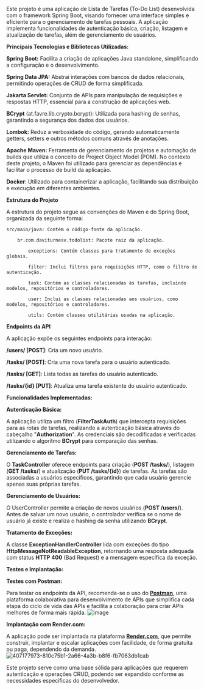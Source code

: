  Este projeto é uma aplicação de Lista de Tarefas (To-Do List) desenvolvida com o framework Spring Boot, visando fornecer uma interface simples e eficiente para o gerenciamento de tarefas pessoais. A aplicação implementa funcionalidades de autenticação básica, criação, listagem e atualização de tarefas, além de gerenciamento de usuários.

**Principais Tecnologias e Bibliotecas Utilizadas:**

  **Spring Boot:** Facilita a criação de aplicações Java standalone, simplificando a configuração e o desenvolvimento.

  **Spring Data JPA:** Abstrai interações com bancos de dados relacionais, permitindo operações de CRUD de forma simplificada.

  **Jakarta Servlet:** Conjunto de APIs para manipulação de requisições e respostas HTTP, essencial para a construção de aplicações web.

  **BCrypt** (at.favre.lib.crypto.bcrypt): Utilizada para hashing de senhas, garantindo a segurança dos dados dos usuários.

  **Lombok:** Reduz a verbosidade do código, gerando automaticamente getters, setters e outros métodos comuns através de anotações.

  **Apache Maven:** Ferramenta de gerenciamento de projetos e automação de builds que utiliza o conceito de Project Object Model (POM). No contexto deste projeto, o Maven foi utilizado para gerenciar as dependências e facilitar o processo de build da aplicação. 

  **Docker**: Utilizado para containerizar a aplicação, facilitando sua distribuição e execução em diferentes ambientes.

**Estrutura do Projeto**

  A estrutura do projeto segue as convenções do Maven e do Spring Boot, organizada da seguinte forma:

    src/main/java: Contém o código-fonte da aplicação.

        br.com.daviturnesv.todolist: Pacote raiz da aplicação.
    
            exceptions: Contém classes para tratamento de exceções globais.
    
            filter: Inclui filtros para requisições HTTP, como o filtro de autenticação.
    
            task: Contém as classes relacionadas às tarefas, incluindo modelos, repositórios e controladores.
    
            user: Inclui as classes relacionadas aos usuários, como modelos, repositórios e controladores.
    
            utils: Contém classes utilitárias usadas na aplicação.

**Endpoints da API**

  A aplicação expõe os seguintes endpoints para interação:

**/users/ [POST]**: Cria um novo usuário.

**/tasks/ [POST]**: Cria uma nova tarefa para o usuário autenticado.

**/tasks/ [GET]**: Lista todas as tarefas do usuário autenticado.

**/tasks/{id} [PUT]**: Atualiza uma tarefa existente do usuário autenticado.

**Funcionalidades Implementadas:**

  **Autenticação Básica:**

   A aplicação utiliza um filtro (**FilterTaskAuth**) que intercepta requisições para as rotas de tarefas, realizando a autenticação básica através do cabeçalho "**Authorization**".
  As credenciais são decodificadas e verificadas utilizando o algoritmo **BCrypt** para comparação das senhas.

  **Gerenciamento de Tarefas:**
  
   O **TaskController** oferece endpoints para criação (**POST /tasks/**), listagem (**GET /tasks/**) e atualização (**PUT /tasks/{id}**) de tarefas.
  As tarefas são associadas a usuários específicos, garantindo que cada usuário gerencie apenas suas próprias tarefas.
  
  **Gerenciamento de Usuários:**
  
   O UserController permite a criação de novos usuários (**POST /users/**).
  Antes de salvar um novo usuário, o controlador verifica se o nome de usuário já existe e realiza o hashing da senha utilizando **BCrypt**.
  
  **Tratamento de Exceções:**
  
   A classe **ExceptionHandlerController** lida com exceções do tipo **HttpMessageNotReadableException**, retornando uma resposta adequada com status **HTTP 400** (Bad Request) e a mensagem específica da exceção.

**Testes e Implantação:**

  **Testes com Postman:**
  
   Para testar os endpoints da API, recomenda-se o uso do **[Postman](https://www.postman.com/downloads/)**, uma plataforma colaborativa para desenvolvimento de APIs que simplifica cada etapa do ciclo de vida das APIs e facilita a colaboração para criar 
  APIs melhores de forma mais rápida.
  ![image](https://github.com/user-attachments/assets/822a7592-b053-4903-bed6-8750e15dc055)

  
  **Implantação com Render.com:**
  
   A aplicação pode ser implantada na plataforma **[Render.com](https://render.com/)**, que permite construir, implantar e escalar aplicações com facilidade, de forma gratuita ou paga, dependendo da demanda.
  ![407177973-810c75b1-2a66-4a3b-b8f6-fb7063db1cab](https://github.com/user-attachments/assets/383f2421-38da-4cb7-91fd-dc7fc6fd0229)




Este projeto serve como uma base sólida para aplicações que requerem autenticação e operações CRUD, podendo ser expandido conforme as necessidades específicas do desenvolvedor.
